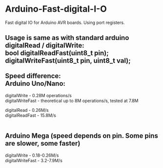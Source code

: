 # Arduino-Fast-digital-I-O
Fast digital IO for Arduino AVR boards.
Using port registers.

Usage is same as with standard arduino digitalRead / digitalWrite: <br>
**bool digitalReadFast(uint8_t pin);<br>
digitalWriteFast(uint8_t pin, uint8_t val);**<br>
<br>
Speed difference:<br>
**Arduino Uno/Nano:<br>**
-------------------------
digitalWrite - 0.28M operations/s<br>
digitalWriteFast - theoretical up to 8M operations/s, tested at 7.8M

digitalRead - 0.26M/s<br>
digitalReadFast - 15.8M/s<br><br>

**Arduino Mega** (speed depends on pin. Some pins are slower, some faster)<br>
---------------------
digitalWrite - 0.18-0.26M/s<br>
digitalWriteFast - 3.2-7.9M/s<br>
